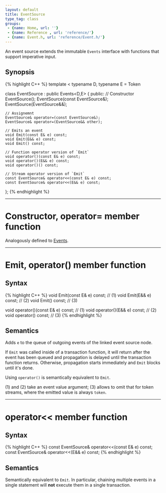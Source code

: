 ```yaml
---
layout: default
title: EventSource
type_tag: class
groups: 
 - {name: Home, url: ''}
 - {name: Reference , url: 'reference/'}
 - {name: Event.h, url: 'reference/Event.h/'}
---
```

An event source extends the immutable `Events` interface with functions that support imperative input.

## Synopsis
{% highlight C++ %}
template
<
    typename D,
    typename E = Token
>
class EventSource : public Events<D,E>
{
public:
    // Constructor
    EventSource();
    EventSource(const EventSource&);
    EventSource(EventSource&&);

    // Assignemnt
    EventSource& operator=(const EventSource&);
    EventSource& operator=(EventSource&& other);

    // Emits an event
    void Emit(const E& e) const;
    void Emit(E&& e) const;
    void Emit() const;

    // Function operator version of `Emit`
    void operator()(const E& e) const;
    void operator()(E&& e) const;
    void operator()() const;

    // Stream operator version of `Emit`
    const EventSource& operator<<(const E& e) const;
    const EventSource& operator<<(E&& e) const;
};
{% endhighlight %}

-----

<h1>Constructor, operator= <span class="type_tag">member function</span></h1>

Analogously defined to [Events](Events.h).

-----

<h1>Emit, operator() <span class="type_tag">member function</span></h1>

## Syntax
{% highlight C++ %}
void Emit(const E& e) const;        // (1)
void Emit(E&& e) const;             // (2)
void Emit() const;                  // (3)

void operator()(const E& e) const;  // (1)
void operator()(E&& e) const;       // (2)
void operator() const;              // (3)
{% endhighlight %}

## Semantics
Adds `e` to the queue of outgoing events of the linked event source node.

If `Emit` was called inside of a transaction function, it will return after the event has been queued and propagation is delayed until the transaction function returns.
Otherwise, propagation starts immediately and `Emit` blocks until it's done.

Using `operator()` is semantically equivalent to `Emit`.

(1) and (2) take an event value argument; (3) allows to omit that for token streams, where the emitted value is always `token`.

-----

<h1>operator<< <span class="type_tag">member function</span></h1>

## Syntax
{% highlight C++ %}
const EventSource& operator<<(const E& e) const;
const EventSource& operator<<(E&& e) const;
{% endhighlight %}

## Semantics
Semantically equivalent to `Emit`. In particular, chaining multiple events in a single statement will **not** execute them in a single transaction.